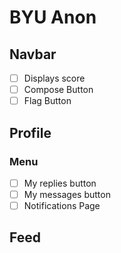 # BYU Anon

## Navbar

* [ ] Displays score
* [ ] Compose Button
* [ ] Flag Button

## Profile

### Menu

* [ ] My replies button
* [ ] My messages button
* [ ] Notifications Page

## Feed

